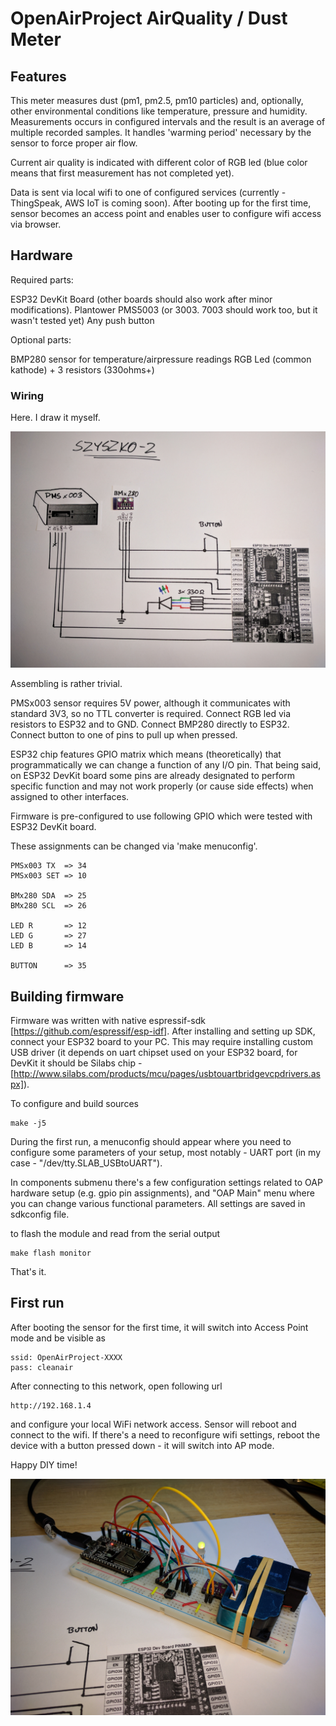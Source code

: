 # OpenAirProject AirQuality / Dust Meter

## Features

This meter measures dust (pm1, pm2.5, pm10 particles) and, optionally, other environmental conditions like temperature, pressure and humidity.
Measurements occurs in configured intervals and the result is an average of multiple recorded samples.
It handles 'warming period' necessary by the sensor to force proper air flow. 

Current air quality is indicated with different color of RGB led (blue color means that first measurement has not completed yet).

Data is sent via local wifi to one of configured services (currently - ThingSpeak, AWS IoT is coming soon).
After booting up for the first time, sensor becomes an access point and enables user to configure wifi access via browser.

## Hardware

Required parts:

ESP32 DevKit Board (other boards should also work after minor modifications).
Plantower PMS5003 (or 3003. 7003 should work too, but it wasn't tested yet)
Any push button

Optional parts:

BMP280 sensor for temperature/airpressure readings
RGB Led (common kathode) + 3 resistors (330ohms+)

### Wiring

Here. I draw it myself.

![Schema](doc/schema.jpg?raw=true)

Assembling is rather trivial.

PMSx003 sensor requires 5V power, although it communicates with standard 3V3, so no TTL converter is required.
Connect RGB led via resistors to ESP32 and to GND.
Connect BMP280 directly to ESP32.
Connect button to one of pins to pull up when pressed.

ESP32 chip features GPIO matrix which means (theoretically) that programmatically we can change a function of any I/O pin.
That being said, on ESP32 DevKit board some pins are already designated to perform specific function and may not work
properly (or cause side effects) when assigned to other interfaces. 

Firmware is pre-configured to use following GPIO which were tested with ESP32 DevKit board.

These assignments can be changed via 'make menuconfig'.

	PMSx003 TX  => 34
	PMSx003 SET => 10

	BMx280 SDA	=> 25
	BMx280 SCL	=> 26
	
	LED R		=> 12
	LED G		=> 27
	LED B		=> 14
	
	BUTTON		=> 35

## Building firmware

Firmware was written with native espressif-sdk [https://github.com/espressif/esp-idf].
After installing and setting up SDK, connect your ESP32 board to your PC.
This may require installing custom USB driver (it depends on uart chipset used on your ESP32 board, for DevKit it 
should be Silabs chip - [http://www.silabs.com/products/mcu/pages/usbtouartbridgevcpdrivers.aspx]).

To configure and build sources
	
	make -j5
	
During the first run, a menuconfig should appear where you need to configure some parameters of your setup,
most notably - UART port (in my case - "/dev/tty.SLAB_USBtoUART").

In components submenu there's a few configuration settings related to OAP hardware setup (e.g. gpio pin assignments),
and "OAP Main" menu where you can change various functional parameters.
All settings are saved in sdkconfig file.

to flash the module and read from the serial output

	make flash monitor
	
That's it.

## First run

After booting the sensor for the first time, it will switch into Access Point mode and be visible as 

	ssid: OpenAirProject-XXXX
	pass: cleanair
	
After connecting to this network, open following url

	http://192.168.1.4

and configure your local WiFi network access. Sensor will reboot and connect to the wifi. If there's a need to reconfigure wifi settings, reboot the device with a button pressed down - it will switch into AP mode.

Happy DIY time!
	
![Schema](doc/prototype.jpg?raw=true)